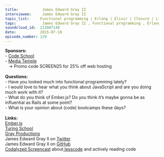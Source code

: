 ```yaml
--- 
title:           James Edward Gray II 
interviewee:     James Edward Gray II 
topic_list:     Functional programming | Erlang | Elixir | Closure | Lisp | Haskell | JavaScript | Dart | ClosureScript | Ember.js | Coding bootcamps | 70 hour weeks | Downtime | Gold rush | False advertising | Turing school | Hosting Ruby conferences
tags:            James Edward Gray II , Functional programming , Erlang , Elixir , Closure , Lisp , Haskell , JavaScript , Dart , ClosureScript , Ember.js , Coding bootcamps , 70 hour weeks , Downtime , Gold rush , False advertising , Turing school , Hosting Ruby conferences
soundcloud_id:  213987148
date:           2015-07-10
episode_number: 129
---
```


<p class="show_notes_display"><b>Sponsors:<br></b>- <a rel="nofollow" target="_blank" href="https://www.codeschool.com/betweenscreens">Code School</a><b><br></b>- <a rel="nofollow" target="_blank" href="http://mediatemple.net/?utm_source=BetweenScreens&amp;utm_medium=podcast&amp;utm_campaign=SCREEN25">Media Temple</a><b><br></b>   -&gt; Promo code SCREEN25 for 25% off web hosting<br><b><br>Questions:</b><br>- Have you looked much into functional programming lately?<br>- I would love to hear what you think about JavaScript and are you doing much work with it?<br>- What do you think of Ember.js? Do you think it’s maybe gonna be as influential as Rails at some point?<br>- What is your opinion about (code) bootcamps these days?<br><br><b>Links:<br></b><a rel="nofollow" target="_blank" href="http://emberjs.com/">Ember.js</a><b><br></b><a rel="nofollow" target="_blank" href="http://turing.io/">Turing School</a><br><a rel="nofollow" target="_blank" href="http://graysoftinc.com/">Gray Productions</a><br>James Edward Gray II on <a rel="nofollow" target="_blank" href="https://twitter.com/JEG2">Twitter</a><br>James Edward Gray II on <a rel="nofollow" target="_blank" href="https://github.com/JEG2">GitHub</a><br><a rel="nofollow" target="_blank" href="https://codalyzed.com/videos/lesscode">Codalyzed Screencast</a> about<a rel="nofollow" target="_blank" href="https://twitter.com/search?q=%23lesscode&amp;src=typd"> lesscode</a> and actively reading code<br><br></p>
